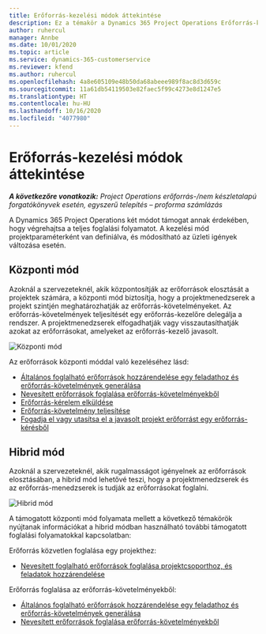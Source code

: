 ```yaml
---
title: Erőforrás-kezelési módok áttekintése
description: Ez a témakör a Dynamics 365 Project Operations Erőforrás-kezelés funkciójával kapcsolatos információkat tartalmaz.
author: ruhercul
manager: Annbe
ms.date: 10/01/2020
ms.topic: article
ms.service: dynamics-365-customerservice
ms.reviewer: kfend
ms.author: ruhercul
ms.openlocfilehash: 4a8e605109e48b50da68abeee989f8ac8d3d659c
ms.sourcegitcommit: 11a61db54119503e82faec5f99c4273e8d1247e5
ms.translationtype: HT
ms.contentlocale: hu-HU
ms.lasthandoff: 10/16/2020
ms.locfileid: "4077980"
---
```

# <a name="resource-management-modes-overview"></a>Erőforrás-kezelési módok áttekintése

_**A következőre vonatkozik:** Project Operations erőforrás-/nem készletalapú forgatókönyvek esetén, egyszerű telepítés – proforma számlázás_


A Dynamics 365 Project Operations két módot támogat annak érdekében, hogy végrehajtsa a teljes foglalási folyamatot. A kezelési mód projektparaméterként van definiálva, és módosítható az üzleti igények változása esetén.    

## <a name="central-mode"></a>Központi mód
Azoknál a szervezeteknél, akik központosítják az erőforrások elosztását a projektek számára, a központi mód biztosítja, hogy a projektmenedzserek a projekt szintjén meghatározhatják az erőforrás-követelményeket. Az erőforrás-követelmények teljesítését egy erőforrás-kezelőre delegálja a rendszer. A projektmenedzserek elfogadhatják vagy visszautasíthatják azokat az erőforrásokat, amelyeket az erőforrás-kezelő javasolt.

![Központi mód](./media/resource-management-central.png)

Az erőforrások központi móddal való kezeléséhez lásd:

- [Általános foglalható erőforrások hozzárendelése egy feladathoz és erőforrás-követelmények generálása](https://docs.microsoft.com/dynamics365/project-service/assign-generic-bookable-resource)
- [Nevesített erőforrások foglalása erőforrás-követelményekből](https://docs.microsoft.com/dynamics365/project-service/book-named-resource)
- [Erőforrás-kérelem elküldése](https://docs.microsoft.com/dynamics365/project-service/submit-resource-request)
- [Erőforrás-követelmény teljesítése](https://docs.microsoft.com/dynamics365/project-service/resource-management-fulfill-requests)
- [Fogadja el vagy utasítsa el a javasolt projekt erőforrást egy erőforrás-kérésből](https://docs.microsoft.com/dynamics365/project-service/accept-reject-proposed-resource)

## <a name="hybrid-mode"></a>Hibrid mód
Azoknál a szervezeteknél, akik rugalmasságot igényelnek az erőforrások elosztásában, a hibrid mód lehetővé teszi, hogy a projektmenedzserek és az erőforrás-menedzserek is tudják az erőforrásokat foglalni.

![Hibrid mód](./media/resource-management-hybrid.png)

A támogatott központi mód folyamata mellett a következő témakörök nyújtanak információkat a hibrid módban használható további támogatott foglalási folyamatokkal kapcsolatban:

Erőforrás közvetlen foglalása egy projekthez:
- [Nevesített foglalható erőforrások foglalása projektcsoporthoz, és feladatok hozzárendelése](https://docs.microsoft.com/dynamics365/project-service/assign-named-bookable-resource)

Erőforrás foglalása az erőforrás-követelményekből:
- [Általános foglalható erőforrások hozzárendelése egy feladathoz és erőforrás-követelmények generálása](https://docs.microsoft.com/dynamics365/project-service/assign-generic-bookable-resource)
- [Nevesített erőforrások foglalása erőforrás-követelményekből](https://docs.microsoft.com/dynamics365/project-service/book-named-resource)
